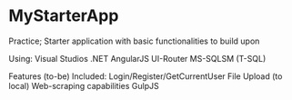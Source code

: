 # MyStarterApp
Practice; Starter application with basic functionalities to build upon

Using:
Visual Studios
.NET
AngularJS
UI-Router
MS-SQLSM (T-SQL)

Features (to-be) Included:
Login/Register/GetCurrentUser
File Upload (to local)
Web-scraping capabilities
GulpJS
